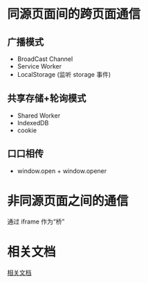 # 同源页面间的跨页面通信

## 广播模式

- BroadCast Channel
- Service Worker
- LocalStorage (监听 storage 事件)

## 共享存储+轮询模式

- Shared Worker
- IndexedDB
- cookie

## 口口相传

- window.open + window.opener

# 非同源页面之间的通信

通过 iframe 作为“桥”

# 相关文档

[相关文档](https://juejin.cn/post/6844903811232825357)
